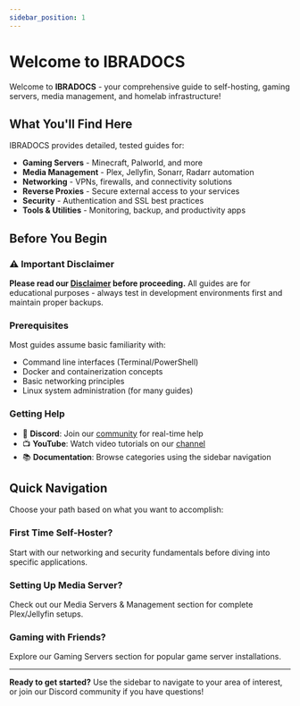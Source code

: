 ```yaml
---
sidebar_position: 1
---
```


# Welcome to IBRADOCS

Welcome to **IBRADOCS** - your comprehensive guide to self-hosting, gaming servers, media management, and homelab infrastructure!

## What You'll Find Here

IBRADOCS provides detailed, tested guides for:

- **Gaming Servers** - Minecraft, Palworld, and more
- **Media Management** - Plex, Jellyfin, Sonarr, Radarr automation
- **Networking** - VPNs, firewalls, and connectivity solutions
- **Reverse Proxies** - Secure external access to your services
- **Security** - Authentication and SSL best practices
- **Tools & Utilities** - Monitoring, backup, and productivity apps

## Before You Begin

### ⚠️ Important Disclaimer

**Please read our [Disclaimer](/disclaimer) before proceeding.** All guides are for educational purposes - always test in development environments first and maintain proper backups.

### Prerequisites

Most guides assume basic familiarity with:
- Command line interfaces (Terminal/PowerShell)
- Docker and containerization concepts
- Basic networking principles
- Linux system administration (for many guides)

### Getting Help

- 💬 **Discord**: Join our [community](https://discord.gg/VWAG7rZ) for real-time help
- 📺 **YouTube**: Watch video tutorials on our [channel](https://youtube.com/@ibracorp)
- 📚 **Documentation**: Browse categories using the sidebar navigation

## Quick Navigation

Choose your path based on what you want to accomplish:

### First Time Self-Hoster?
Start with our networking and security fundamentals before diving into specific applications.

### Setting Up Media Server?
Check out our Media Servers & Management section for complete Plex/Jellyfin setups.

### Gaming with Friends?
Explore our Gaming Servers section for popular game server installations.

---

**Ready to get started?** Use the sidebar to navigate to your area of interest, or join our Discord community if you have questions!
